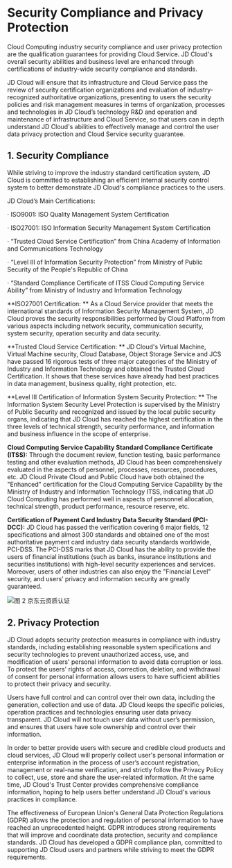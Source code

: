 # Security Compliance and Privacy Protection

Cloud Computing industry security compliance and user privacy protection are the qualification guarantees for providing Cloud Service. JD Cloud's overall security abilities and business level are enhanced through certifications of industry-wide security compliance and standards.

JD Cloud will ensure that its infrastructure and Cloud Service pass the review of security certification organizations and evaluation of industry-recognized authoritative organizations, presenting to users the security policies and risk management measures in terms of organization, processes and technologies in JD Cloud’s technology R&D and operation and maintenance of infrastructure and Cloud Service, so that users can in depth understand JD Cloud's abilities to effectively manage and control the user data privacy protection and Cloud Service security guarantee.

## 1. Security Compliance

While striving to improve the industry standard certification system, JD Cloud is committed to establishing an efficient internal security control system to better demonstrate JD Cloud's compliance practices to the users.

JD Cloud’s Main Certifications:

· ISO9001: ISO Quality Management System Certification

· ISO27001: ISO Information Security Management System Certification

· “Trusted Cloud Service Certification” from China Academy of Information and Communications Technology

· “Level III of Information Security Protection” from Ministry of Public Security of the People's Republic of China

· “Standard Compliance Certificate of ITSS Cloud Computing Service Ability” from Ministry of Industry and Information Technology

**ISO27001 Certification: ** As a Cloud Service provider that meets the international standards of Information Security Management System, JD Cloud proves the security responsibilities performed by Cloud Platform from various aspects including network security, communication security, system security, operation security and data security.

**Trusted Cloud Service Certification: ** JD Cloud's Virtual Machine, Virtual Machine security, Cloud Database, Object Storage Service and JCS have passed 16 rigorous tests of three major categories of the Ministry of Industry and Information Technology and obtained the Trusted Cloud Certification. It shows that these services have already had best practices in data management, business quality, right protection, etc.

**Level III Certification of Information System Security Protection: ** The Information System Security Level Protection is supervised by the Ministry of Public Security and recognized and issued by the local public security organs, indicating that JD Cloud has reached the highest certification in the three levels of technical strength, security performance, and information and business influence in the scope of enterprise.

**Cloud Computing Service Capability Standard Compliance Certificate (ITSS):** Through the document review, function testing, basic performance testing and other evaluation methods, JD Cloud has been comprehensively evaluated in the aspects of personnel, processes, resources, procedures, etc. JD Cloud Private Cloud and Public Cloud have both obtained the "Enhanced" certification for the Cloud Computing Service Capability by the Ministry of Industry and Information Technology ITSS, indicating that JD Cloud Computing has performed well in aspects of personnel allocation, technical strength, product performance, resource reserve, etc.

**Certification of Payment Card Industry Data Security Standard (PCI-DCC):** JD Cloud has passed the verification covering 6 major fields, 12 specifications and almost 300 standards and obtained one of the most authoritative payment card industry data security standards worldwide, PCI-DSS. The PCI-DSS marks that JD Cloud has the ability to provide the users of financial institutions (such as banks, insurance institutions and securities institutions) with high-level security experiences and services. Moreover, users of other industries can also enjoy the "Financial Level" security, and users’ privacy and information security are greatly guaranteed.

![图 2 京东云资质认证](https://github.com/jdcloudcom/cn/blob/edit/image/Security-Information/qualification44.png)

## 2. Privacy Protection

JD Cloud adopts security protection measures in compliance with industry standards, including establishing reasonable system specifications and security technologies to prevent unauthorized access, use, and modification of users' personal information to avoid data corruption or loss. To protect the users' rights of access, correction, deletion, and withdrawal of consent for personal information allows users to have sufficient abilities to protect their privacy and security.

Users have full control and can control over their own data, including the generation, collection and use of data. JD Cloud keeps the specific policies, operation practices and technologies ensuring user data privacy transparent. JD Cloud will not touch user data without user’s permission, and ensures that users have sole ownership and control over their information.

In order to better provide users with secure and credible cloud products and cloud services, JD Cloud will properly collect user's personal information or enterprise information in the process of user’s account registration, management or real-name verification, and strictly follow the Privacy Policy to collect, use, store and share the user-related information. At the same time, JD Cloud's Trust Center provides comprehensive compliance information, hoping to help users better understand JD Cloud's various practices in compliance.

The effectiveness of European Union's General Data Protection Regulations (GDPR) allows the protection and regulation of personal information to have reached an unprecedented height. GDPR introduces strong requirements that will improve and coordinate data protection, security and compliance standards. JD Cloud has developed a GDPR compliance plan, committed to supporting JD Cloud users and partners while striving to meet the GDPR requirements.
